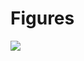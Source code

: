# Figures
<img src="https://github.com/shea-lab/Bulk-RNAseq-Bcells/blob/0efe1803c30c11f3f8bd85d574812e31906ed0da/Results/FIG%204_Bcells_BulkRNAseq.png"/>
